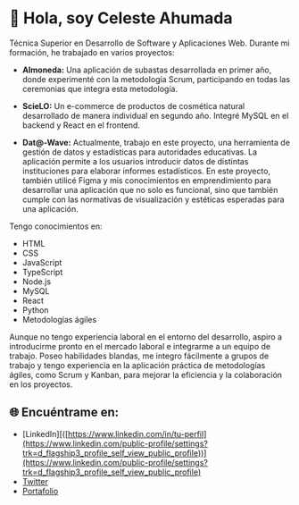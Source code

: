 
# 👋 Hola, soy Celeste Ahumada

Técnica Superior en Desarrollo de Software y Aplicaciones Web.
Durante mi formación, he trabajado en varios proyectos:

- **Almoneda:** Una aplicación de subastas desarrollada en primer año, donde experimenté con la metodología Scrum, participando en todas las ceremonias que integra esta metodología.

- **ScieLO:** Un e-commerce de productos de cosmética natural desarrollado de manera individual en segundo año. Integré MySQL en el backend y React en el frontend.

- **Dat@-Wave:** Actualmente, trabajo en este proyecto, una herramienta de gestión de datos y estadísticas para autoridades educativas. La aplicación permite a los usuarios introducir datos de distintas instituciones para elaborar informes estadísticos. En este proyecto, también utilicé Figma y mis conocimientos en emprendimiento para desarrollar una aplicación que no solo es funcional, sino que también cumple con las normativas de visualización y estéticas esperadas para una aplicación.

Tengo conocimientos en:

- HTML
- CSS
- JavaScript
- TypeScript
- Node.js
- MySQL
- React
- Python
- Metodologías ágiles

Aunque no tengo experiencia laboral en el entorno del desarrollo, aspiro a introducirme pronto en el mercado laboral e integrarme a un equipo de trabajo. Poseo habilidades blandas, me integro fácilmente a grupos de trabajo y tengo experiencia en la aplicación práctica de metodologías ágiles, como Scrum y Kanban, para mejorar la eficiencia y la colaboración en los proyectos.

## 🌐 Encuéntrame en:
- [LinkedIn][([https://www.linkedin.com/in/tu-perfil](https://www.linkedin.com/public-profile/settings?trk=d_flagship3_profile_self_view_public_profile))](https://www.linkedin.com/public-profile/settings?trk=d_flagship3_profile_self_view_public_profile)
- [Twitter](https://twitter.com/tu-perfil)
- [Portafolio](https://tu-portafolio.com)


